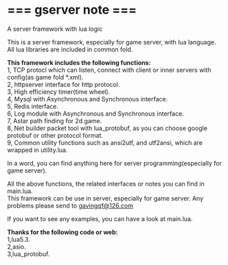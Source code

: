 # === gserver note ===
A server framework with lua logic

This is a server framework, especially for game server, with lua language.
All lua libraries are included in common fold. 

**This framework includes the following functions:**  
  1, TCP protocl which can listen, connect with client or inner servers with config(as game fold *.xml).   
  2, httpserver interface for http protocol.  
  3, High efficiency timer(time wheel).  
  4, Mysql with Asynchronous and Synchronous interface.  
  5, Redis interface.  
  6, Log module with Asynchronous and Synchronous interface.  
  7, Astar path finding for 2d game.  
  8, Net builder packet tool with lua_protobuf, as you can choose google protobuf or other protocol format.   
  9, Common utility functions such as ansi2utf, and utf2ansi, which are wrapped in utility.lua. 

In a word, you can find anything here for server programming(especially for game server).

All the above functions, the related interfaces or notes you can find in main.lua.  
This framework can be use in server, especially for game server. Any problems please send to gavingqf@126.com  

If you want to see any examples, you can have a look at main.lua.  

**Thanks for the following code or web:**  
  1,lua5.3.  
  2,asio.    
  3,lua_protobuf.
